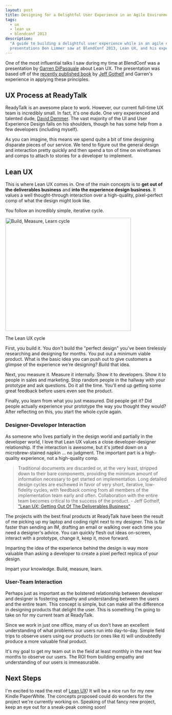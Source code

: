 ```yaml
---
layout: post
title: Designing for a Delightful User Experience in an Agile Environment
tags:
  - ux
  - lean ux
  - blendconf 2013
description:
  "A guide to building a delightful user experience while in an agile environment. This article was inspired by
  presentations Ben Limmer saw at BlendConf 2013, Lean UX, and his experience at ReadyTalk."
---
```


One of the most influential talks I saw during my time at BlendConf was a presentation by
[Garren DiPasquale](https://twitter.com/aduroguy) about Lean UX. The presentation was based off of the
[recently published book](http://shop.oreilly.com/product/0636920021827.do) by
[Jeff Gothelf](https://twitter.com/jboogie) and Garren's experience in applying these principles.

## UX Process at ReadyTalk

ReadyTalk is an awesome place to work. However, our current full-time UX team is incredibly small. In fact, it's one
dude. One very experienced and talented dude, [David Demmer](https://twitter.com/ddchili). The vast majority of the UI
and User Experience Design falls on his shoulders, though he has some help from a few developers (including myself).

As you can imagine, this means we spend quite a bit of time designing disparate pieces of our service. We tend to figure
out the general design and interaction pretty quickly and then spend a ton of time on wireframes and comps to attach to
stories for a developer to implement.

## Lean UX

This is where Lean UX comes in. One of the main concepts is to **get out of the deliverables business** and **into the
experience design business**. It values a well thought-through interaction over a high-quality, pixel-perfect comp of
what the design might look like.

You follow an incredibly simple, iterative cycle.

<div class="center">
	<img src="{{ site.base_url }}/{% ministamp _images/posts/2013/09/LeanUX.png assets/images/posts/2013/09/LeanUX.png %}" alt="Build, Measure, Learn cycle" width="392" height="353" />
	<p class="small">The Lean UX cycle</p>
</div>

First, you build it. You don't build the "perfect design" you've been tirelessly researching and designing for months.
You put out a minimum viable product. What is the basic idea you can push out to give customers a glimpse of the
experience we're designing? Build that idea.

Next, you measure it. Measure it internally. Show it to developers. Show it to people in sales and marketing. Stop
random people in the hallway with your prototype and ask questions. Do it all the time. You'll end up getting some great
feedback before users even see the product.

Finally, you learn from what you just measured. Did people get it? Did people actually experience your prototype the way
you thought they would? After reflecting on this, you start the whole cycle again.

### Designer-Developer Interaction

As someone who lives partially in the design world and partially in the developer world, I love that Lean UX values a
close developer-designer relationship. If the interaction is awesome, but it's jotted down on a microbrew-stained napkin
... no judgment. The important part is a high-quality experience, not a high-quality comp.

> Traditional documents are discarded or, at the very least, stripped down to their bare components, providing the
> minimum amount of information necessary to get started on implementation. Long detailed design cycles are eschewed in
> favor of very short, iterative, low-fidelity cycles, with feedback coming from all members of the implementation team
> early and often. Collaboration with the entire team becomes critical to the success of the product.
> <span class="small">- Jeff Gothelf,
> <a href="http://uxdesign.smashingmagazine.com/2011/03/07/lean-ux-getting-out-of-the-deliverables-business/">"Lean UX:
> Getting Out Of The Deliverables Business"</a></span>

The projects with the best final products at ReadyTalk have been the result of me picking up my laptop and coding right
next to my designer. This is far faster than sending an IM, drafting an email or walking over each time you need a
designer's advice. You can quickly flesh out ideas on-screen, interact with a prototype, change it, keep it, move
forward.

Imparting the idea of the experience behind the design is way more valuable than asking a developer to create a pixel
perfect replica of your design.

Impart your knowledge. Build, measure, learn.

### User-Team Interaction

Perhaps just as important as the bolstered relationship between developer and designer is fostering empathy and
understanding between the users and the entire team. This concept is simple, but can make all the difference in
designing products that delight the user. This is something I'm going to take on for my current team at ReadyTalk.

Since we work in just one office, many of us don't have an excellent understanding of what problems our users run into
day-to-day. Simple field trips to observe users using our products (or ones like it) will undoubtedly produce a more
valuable final product.

It's my goal to get my team out in the field at least monthly in the next few months to observe our users. The ROI from
building empathy and understanding of our users is immeasurable.

## Next Steps

I'm excited to read the rest of [Lean UX](http://shop.oreilly.com/product/0636920021827.do)! It will be a nice run for
my new Kindle PaperWhite. The concepts proposed could do wonders for the project we're currently working on. Speaking of
that fancy new project, keep an eye out for a sneak-peak coming soon!
